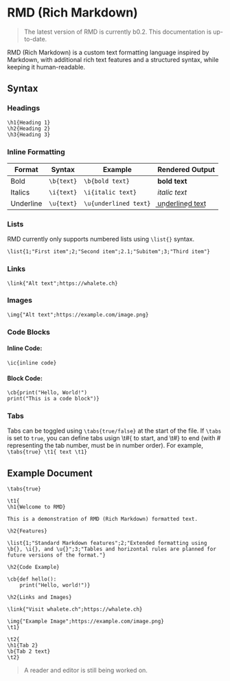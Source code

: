# RMD (Rich Markdown)

>The latest version of RMD is currently b0.2. This documentation is up-to-date.

RMD (Rich Markdown) is a custom text formatting language inspired by Markdown, with additional rich text features and a structured syntax, while keeping it human-readable.

## Syntax

### Headings

```
\h1{Heading 1}
\h2{Heading 2}
\h3{Heading 3}
```

### Inline Formatting

| Format       | Syntax               | Example                | Rendered Output |
|-------------|----------------------|------------------------|----------------|
| Bold        | `\b{text}`           | `\b{bold text}`       | **bold text** |
| Italics     | `\i{text}`           | `\i{italic text}`     | *italic text* |
| Underline   | `\u{text}`           | `\u{underlined text}` | u͟n͟d͟e͟r͟l͟i͟n͟e͟d͟ t͟e͟x͟t͟ |

### Lists

RMD currently only supports numbered lists using `\list{}` syntax.

```
\list{1;"First item";2;"Second item";2.1;"Subitem";3;"Third item"}
```

### Links

```
\link{"Alt text";https://whalete.ch}
```

### Images

```
\img{"Alt text";https://example.com/image.png}
```

### Code Blocks

#### Inline Code:

```
\ic{inline code}
```

#### Block Code:

```
\cb{print("Hello, World!")
print("This is a code block")}
```

### Tabs

Tabs can be toggled using `\tabs{true/false}` at the start of the file. If `\tabs` is set to `true`, you can define tabs usign \t#{ to start, and \t#} to end (with # representing the tab number, must be in number order). For example, ```\tabs{true}
\t1{
text
\t1}```

## Example Document

```
\tabs{true}

\t1{
\h1{Welcome to RMD}

This is a demonstration of RMD (Rich Markdown) formatted text.

\h2{Features}

\list{1;"Standard Markdown features";2;"Extended formatting using \b{}, \i{}, and \u{}";3;"Tables and horizontal rules are planned for future versions of the format."}

\h2{Code Example}

\cb{def hello():
    print("Hello, world!")}

\h2{Links and Images}

\link{"Visit whalete.ch";https://whalete.ch}

\img{"Example Image";https://example.com/image.png}
\t1}

\t2{
\h1{Tab 2}
\b{Tab 2 text}
\t2}
```
> A reader and editor is still being worked on.
